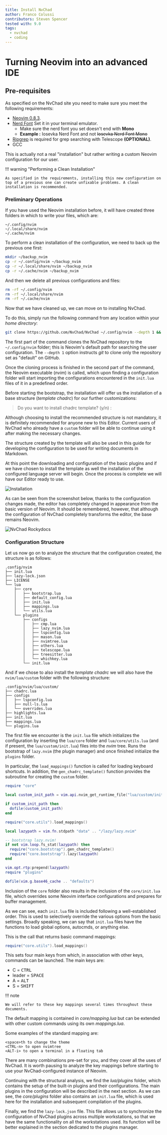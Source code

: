 ```yaml
---
title: Install NvChad
author: Franco Colussi
contributors: Steven Spencer
tested with: 9.0
tags:
  - nvchad
  - coding
---
```


# Turning Neovim into an advanced IDE

## Pre-requisites

As specified on the NvChad site you need to make sure you meet the following requirements:

- [Neovim 0.8.3](https://github.com/neovim/neovim/releases/tag/v0.8.3).
- [Nerd Font](https://www.nerdfonts.com/) Set it in your terminal emulator.
  - Make sure the nerd font you set doesn't end with **Mono**
   - **Example :** Iosevka Nerd Font and not ~~Iosevka Nerd Font Mono~~ 
- [Ripgrep](https://github.com/BurntSushi/ripgrep) is required for grep searching with Telescope **(OPTIONAL)**. 
- GCC

This is actually not a real "installation" but rather writing a custom Neovim configuration for our user.

!!! warning "Performing a Clean Installation"

    As specified in the requirements, installing this new configuration on top of a previous one can create unfixable problems. A clean installation is recommended.

### Preliminary Operations

If you have used the Neovim installation before, it will have created three folders in which to write your files, which are:

```text
~/.config/nvim
~/.local/share/nvim
~/.cache/nvim
```

To perform a clean installation of the configuration, we need to back up the previous one first:

```bash
mkdir ~/backup_nvim
cp -r ~/.config/nvim ~/backup_nvim
cp -r ~/.local/share/nvim ~/backup_nvim
cp -r ~/.cache/nvim ~/backup_nvim
```

And then we delete all previous configurations and files:

```bash
rm -rf ~/.config/nvim
rm -rf ~/.local/share/nvim
rm -rf ~/.cache/nvim
```

Now that we have cleaned up, we can move on to installing NvChad.

To do this, simply run the following command from any location within your _home directory_:

```bash
git clone https://github.com/NvChad/NvChad ~/.config/nvim --depth 1 && nvim
```

The first part of the command clones the NvChad repository to the `~/.config/nvim` folder; this is Neovim's default path for searching the user configuration. The `--depth 1` option instructs _git_ to clone only the repository set as "default" on GitHub.

Once the cloning process is finished in the second part of the command, the Neovim executable (_nvim_) is called, which upon finding a configuration folder will start importing the configurations encountered in the `init.lua` files of it in a predefined order.

Before starting the bootstrap, the installation will offer us the installation of a base structure (_template chadrc_) for our further customizations:

>  Do you want to install chadrc template? (y/n) :

Although choosing to install the recommended structure is not mandatory, it is definitely recommended for anyone new to this Editor. Current users of NvChad who already have a `custom` folder will be able to continue using it after making the necessary changes.

The structure created by the template will also be used in this guide for developing the configuration to be used for writing documents in Markdown.

At this point the downloading and configuration of the basic plugins and if we have chosen to install the template as well the installation of the configured language server will begin. Once the process is complete we will have our Editor ready to use.

![Installation](images/installed_first_time.png) 

As can be seen from the screenshot below, thanks to the configuration changes made, the editor has completely changed in appearance from the basic version of Neovim. It should be remembered, however, that although the configuration of NvChad completely transforms the editor, the base remains Neovim.

![NvChad Rockydocs](images/nvchad_ui.png)

### Configuration Structure

Let us now go on to analyze the structure that the configuration created, the structure is as follows:

```text
.config/nvim
├── init.lua
├── lazy-lock.json
├── LICENSE
└── lua
    ├── core
    │   ├── bootstrap.lua
    │   ├── default_config.lua
    │   ├── init.lua
    │   ├── mappings.lua
    │   └── utils.lua
    └── plugins
        ├── configs
        │   ├── cmp.lua
        │   ├── lazy_nvim.lua
        │   ├── lspconfig.lua
        │   ├── mason.lua
        │   ├── nvimtree.lua
        │   ├── others.lua
        │   ├── telescope.lua
        │   ├── treesitter.lua
        │   └── whichkey.lua
        └── init.lua
```

And if we chose to also install the _template chadrc_ we will also have the `nvim/lua/custom` folder with the following structure:

```text
.config/nvim/lua/custom/
├── chadrc.lua
├── configs
│   ├── lspconfig.lua
│   ├── null-ls.lua
│   └── overrides.lua
├── highlights.lua
├── init.lua
├── mappings.lua
└── plugins.lua
```


The first file we encounter is the `init.lua` file which initializes the configuration by inserting the `lua/core` folder and `lua/core/utils.lua` (and if present, the `lua/custom/init.lua`) files into the _nvim_ tree. Runs the bootstrap of `lazy.nvim` (the plugin manager) and once finished initialize the `plugins` folder.

In particular, the `load_mappings()` function is called for loading keyboard shortcuts. In addition, the `gen_chadrc_template()` function provides the subroutine for creating the `custom` folder. 

```lua
require "core"

local custom_init_path = vim.api.nvim_get_runtime_file("lua/custom/init.lua", false)[1]

if custom_init_path then
  dofile(custom_init_path)
end

require("core.utils").load_mappings()

local lazypath = vim.fn.stdpath "data" .. "/lazy/lazy.nvim"

-- bootstrap lazy.nvim!
if not vim.loop.fs_stat(lazypath) then
  require("core.bootstrap").gen_chadrc_template()
  require("core.bootstrap").lazy(lazypath)
end

vim.opt.rtp:prepend(lazypath)
require "plugins"

dofile(vim.g.base46_cache .. "defaults")
```

Inclusion of the `core` folder also results in the inclusion of the `core/init.lua` file, which overrides some Neovim interface configurations and prepares for buffer management.

As we can see, each `init.lua` file is included following a well-established order. This is used to selectively override the various options from the basic settings. Broadly speaking, we can say that `init.lua` files have the functions to load global options, autocmds, or anything else.

This is the call that returns basic command mappings:

```lua
require("core.utils").load_mappings()
```

This sets four main keys from which, in association with other keys, commands can be launched. The main keys are:

- C = <kbd>CTRL</kbd>
- leader = <kbd>SPACE</kbd>
- A = <kbd>ALT</kbd>
- S = <kbd>SHIFT</kbd>

!!! note

    We will refer to these key mappings several times throughout these documents. 

The default mapping is contained in _core/mapping.lua_ but can be extended with other custom commands using its own _mappings.lua_.

Some examples of the standard mapping are:

```text
<space>th to change the theme
<CTRL-n> to open nvimtree
<ALT-i> to open a terminal in a floating tab
```

There are many combinations pre-set for you, and they cover all the uses of NvChad. It is worth pausing to analyze the key mappings before starting to use your NvChad-configured instance of Neovim.

Continuing with the structural analysis, we find the _lua/plugins_ folder, which contains the setup of the built-in plugins and their configurations. The main plugins in the configuration will be described in the next section. As we can see, the _core/plugins_ folder also contains an `init.lua` file, which is used here for the installation and subsequent compilation of the plugins.

Finally, we find the `lazy-lock.json` file. This file allows us to synchronize the configuration of NvChad plugins across multiple workstations, so that we have the same functionality on all the workstations used. Its function will be better explained in the section dedicated to the plugins manager.
